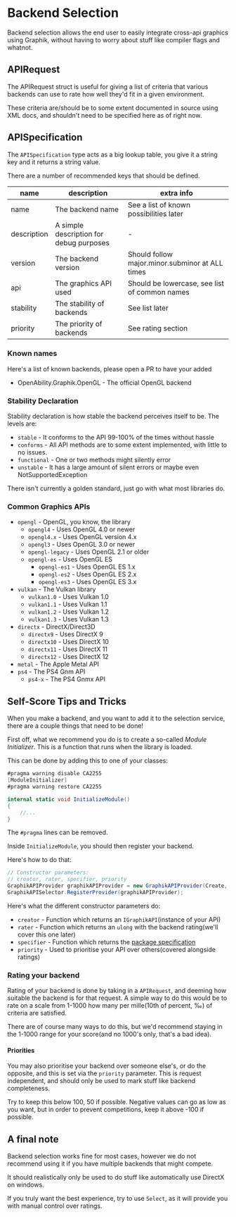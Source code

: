 # Backend Selection
Backend selection allows the end user to easily integrate cross-api graphics using 
Graphik, without having to worry about stuff like compiler flags and whatnot.

## APIRequest
The APIRequest struct is useful for giving a list of criteria that various 
backends can use to rate how well they'd fit in a given environment.

These criteria are/should be to some extent documented in source using XML docs,
and shouldn't need to be specified here as of right now.

## APISpecification
The `APISpecification` type acts as a big lookup table, you give it a string key and
it returns a string value.

There are a number of recommended keys that should be defined.  

|name|description|extra info|
|----|-----------|----------|
|name|The backend name|See a list of known possibilities later|
|description|A simple description for debug purposes|-|
|version|The backend version|Should follow major.minor.subminor at ALL times|
|api|The graphics API used|Should be lowercase, see list of common names|
|stability|The stability of backends|See list later|
|priority|The priority of backends|See rating section|

### Known names
Here's a list of known backends, please open a PR to have your added
- OpenAbility.Graphik.OpenGL - The official OpenGL backend

### Stability Declaration
Stability declaration is how stable the backend perceives itself to be.
The levels are:
- `stable` - It conforms to the API 99-100% of the times without hassle
- `conforms` - All API methods are to some extent implemented, with little to no issues.
- `functional` - One or two methods might silently error
- `unstable` - It has a large amount of silent errors or maybe even NotSupportedException

There isn't currently a golden standard, just go with what most libraries do.

### Common Graphics APIs
- `opengl` - OpenGL, you know, the library
  - `opengl4` - Uses OpenGL 4.0 or newer
  - `opengl4.x` - Uses OpenGL version 4.x
  - `opengl3` - Uses OpenGL 3.0 or newer
  - `opengl-legacy` - Uses OpenGL 2.1 or older
  - `opengl-es` - Uses OpenGL ES
    - `opengl-es1` - Uses OpenGL ES 1.x
    - `opengl-es2` - Uses OpenGL ES 2.x
    - `opengl-es3` - Uses OpenGL ES 3.x
- `vulkan` - The Vulkan library
  - `vulkan1.0` - Uses Vulkan 1.0
  - `vulkan1.1` - Uses Vulkan 1.1
  - `vulkan1.2` - Uses Vulkan 1.2
  - `vulkan1.3` - Uses Vulkan 1.3
- `directx` - DirectX/Direct3D
  - `directx9` - Uses DirectX 9
  - `directx10` - Uses DirectX 10
  - `directx11` - Uses DirectX 11
  - `directx12` - Uses DirectX 12
- `metal` - The Apple Metal API
- `ps4` - The PS4 Gnm API
  - `ps4-x` - The PS4 Gnmx API

## Self-Score Tips and Tricks
When you make a backend, and you want to add it to the
selection service, there are a couple things that need to be
done!

First off, what we recommend you do is to create a so-called
*Module Initializer*. This is a function that runs when the
library is loaded.

This can be done by adding this to one of your classes:
```csharp
#pragma warning disable CA2255
[ModuleInitializer]
#pragma warning restore CA2255

internal static void InitializeModule()
{
	//...
}
```
The `#pragma` lines can be removed.

Inside `InitializeModule`, you should then register 
your backend.

Here's how to do that:
```csharp
// Constructor parameters:
// creator, rater, specifier, priority
GraphikAPIProvider graphikAPIProvider = new GraphikAPIProvider(Create, Rate, Specifier, 0);
GraphikAPISelector.RegisterProvider(graphikAPIProvider);
```
Here's what the different constructor parameters do:
- `creator` - Function which returns an `IGraphikAPI`(instance of your API)
- `rater` - Function which returns an `ulong` with the backend rating(we'll cover this one later)
- `specifier` - Function which returns the [package specification](#apispecification)
- `priority` - Used to prioritise your API over others(covered alongside ratings)

### Rating your backend
Rating of your backend is done by taking in a `APIRequest`, and deeming
how suitable the backend is for that request. A simple way to do this
would be to rate on a scale from 1-1000 how many per mille(10th of percent, ‰)
of criteria are satisfied.

There are of course many ways to do this, but we'd recommend staying in the
1-1000 range for your score(and no 1000's only, that's a bad idea).

#### Priorities
You may also prioritise your backend over someone else's, or do the opposite,
and this is set via the `priority` parameter. This is request independent, and
should only be used to mark stuff like backend completeness.

Try to keep this below 100, 50 if possible. Negative values can go as low
as you want, but in order to prevent competitions, keep it above -100 if possible.

## A final note
Backend selection works fine for most cases, however we do not
recommend using it if you have multiple backends that might compete.

It should realistically only be used to do stuff like automatically use
DirectX on windows.

If you truly want the best experience, try to use `Select`, as it will
provide you with manual control over ratings.
